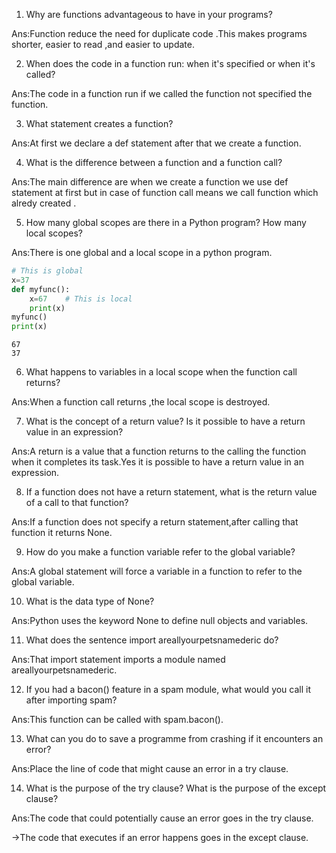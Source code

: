 1. Why are functions advantageous to have in your programs?

Ans:Function reduce the need for duplicate code .This makes programs shorter,
    easier to read ,and easier to update.

2. When does the code in a function run: when it's specified or when it's called?

Ans:The code in a function run  if we called the function not specified the function.

3. What statement creates a function?

Ans:At first we declare a def statement after that we create a function.

4. What is the difference between a function and a function call?

Ans:The main difference are when we create  a function we use def statement at first but in case of function call means we call function which alredy created .

5. How many global scopes are there in a Python program? How many local scopes?

Ans:There is one global and a local scope in a python program.


```python
# This is global
x=37
def myfunc():
    x=67    # This is local 
    print(x)
myfunc()
print(x)
```

    67
    37
    

 6. What happens to variables in a local scope when the function call returns?

Ans:When a function call returns ,the local scope is destroyed.

7. What is the concept of a return value? Is it possible to have a return value in an expression?

Ans:A return is a value that a function returns to the calling the function
    when it completes its task.Yes it is possible to have a return value in an 
    expression.

8. If a function does not have a return statement, what is the return value of a call to that function?

Ans:If a function does not specify a return statement,after calling that function it returns None.

9. How do you make a function variable refer to the global variable?

Ans:A global statement will force a variable in a function to refer to the global variable.

10. What is the data type of None?

Ans:Python uses the keyword None to define null objects and variables.

11. What does the sentence import areallyourpetsnamederic do?

Ans:That import statement imports a module named areallyourpetsnamederic.

12. If you had a bacon() feature in a spam module, what would you call it after importing spam?

Ans:This function can be called with spam.bacon().

13. What can you do to save a programme from crashing if it encounters an error?

Ans:Place the line of code that might cause an error in a try clause.

14. What is the purpose of the try clause? What is the purpose of the except clause?

Ans:The code that could potentially cause an error goes in the try clause.

   ->The code that executes if an error happens goes in the except clause.
